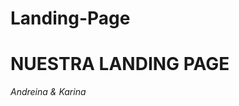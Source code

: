 # Landing-Page
<!DOCTYPE html>
<html lang="en">
<head>
    <meta charset="UTF-8">
    <meta name="viewport" content="width=device-width, initial-scale=1.0">
    <title>Document</title>
</head> <h1>NUESTRA LANDING PAGE</h1>
<body> <i>Andreina & Karina</i>
    
</body>
</html>
